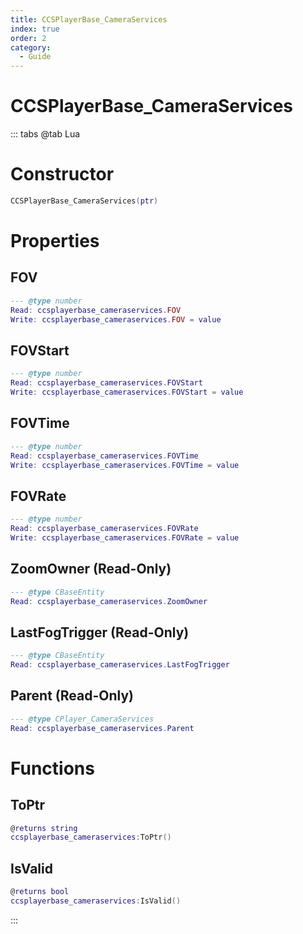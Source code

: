 ```yaml
---
title: CCSPlayerBase_CameraServices
index: true
order: 2
category:
  - Guide
---
```


# CCSPlayerBase_CameraServices

::: tabs
@tab Lua
# Constructor
```lua
CCSPlayerBase_CameraServices(ptr)
```
# Properties
## FOV 
```lua
--- @type number
Read: ccsplayerbase_cameraservices.FOV
Write: ccsplayerbase_cameraservices.FOV = value
```
## FOVStart 
```lua
--- @type number
Read: ccsplayerbase_cameraservices.FOVStart
Write: ccsplayerbase_cameraservices.FOVStart = value
```
## FOVTime 
```lua
--- @type number
Read: ccsplayerbase_cameraservices.FOVTime
Write: ccsplayerbase_cameraservices.FOVTime = value
```
## FOVRate 
```lua
--- @type number
Read: ccsplayerbase_cameraservices.FOVRate
Write: ccsplayerbase_cameraservices.FOVRate = value
```
## ZoomOwner (Read-Only)
```lua
--- @type CBaseEntity
Read: ccsplayerbase_cameraservices.ZoomOwner
```
## LastFogTrigger (Read-Only)
```lua
--- @type CBaseEntity
Read: ccsplayerbase_cameraservices.LastFogTrigger
```
## Parent (Read-Only)
```lua
--- @type CPlayer_CameraServices
Read: ccsplayerbase_cameraservices.Parent
```
# Functions
## ToPtr
```lua
@returns string
ccsplayerbase_cameraservices:ToPtr()
```
## IsValid
```lua
@returns bool
ccsplayerbase_cameraservices:IsValid()
```

:::